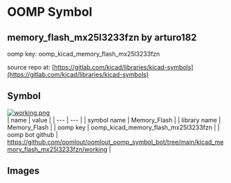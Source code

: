 # OOMP Symbol  
## memory_flash_mx25l3233fzn  by arturo182  
  
oomp key: oomp_kicad_memory_flash_mx25l3233fzn  
  
source repo at: [https://gitlab.com/kicad/libraries/kicad-symbols](https://gitlab.com/kicad/libraries/kicad-symbols)  
## Symbol  
  
[![working.png](working_600.png)](working.png)  
| name | value | 
| --- | --- | 
| symbol name | Memory_Flash | 
| library name | Memory_Flash | 
| oomp key | oomp_kicad_memory_flash_mx25l3233fzn | 
| oomp bot github | https://github.com/oomlout/oomlout_oomp_symbol_bot/tree/main/kicad_memory_flash_mx25l3233fzn/working | 
## Images  
